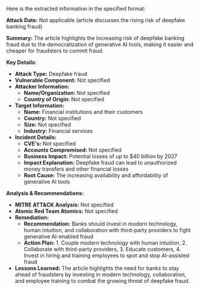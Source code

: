 Here is the extracted information in the specified format:

**Attack Date:** Not applicable (article discusses the rising risk of deepfake banking fraud)

**Summary:** The article highlights the increasing risk of deepfake banking fraud due to the democratization of generative AI tools, making it easier and cheaper for fraudsters to commit fraud.

**Key Details:**

* **Attack Type:** Deepfake fraud
* **Vulnerable Component:** Not specified
* **Attacker Information:**
	+ **Name/Organization:** Not specified
	+ **Country of Origin:** Not specified
* **Target Information:**
	+ **Name:** Financial institutions and their customers
	+ **Country:** Not specified
	+ **Size:** Not specified
	+ **Industry:** Financial services
* **Incident Details:**
	+ **CVE's:** Not specified
	+ **Accounts Compromised:** Not specified
	+ **Business Impact:** Potential losses of up to $40 billion by 2027
	+ **Impact Explanation:** Deepfake fraud can lead to unauthorized money transfers and other financial losses
	+ **Root Cause:** The increasing availability and affordability of generative AI tools

**Analysis & Recommendations:**

* **MITRE ATT&CK Analysis:** Not specified
* **Atomic Red Team Atomics:** Not specified
* **Remediation:**
	+ **Recommendation:** Banks should invest in modern technology, human intuition, and collaboration with third-party providers to fight generative AI-enabled fraud
	+ **Action Plan:** 1. Couple modern technology with human intuition, 2. Collaborate with third-party providers, 3. Educate customers, 4. Invest in hiring and training employees to spot and stop AI-assisted fraud
* **Lessons Learned:** The article highlights the need for banks to stay ahead of fraudsters by investing in modern technology, collaboration, and employee training to combat the growing threat of deepfake fraud.

